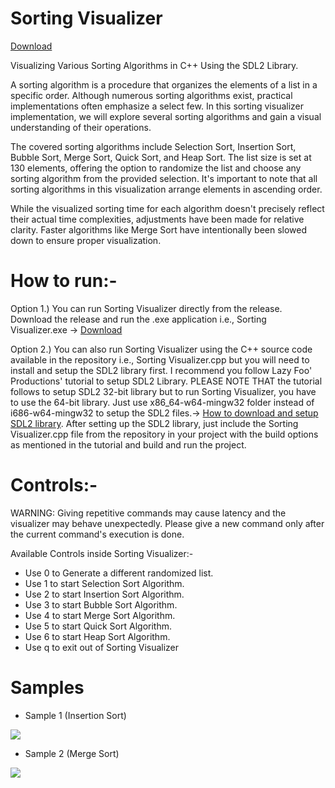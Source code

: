 # Sorting Visualizer

[Download](https://github.com/dipesh-m/Sorting-Visualizer/releases/tag/1.0)

Visualizing Various Sorting Algorithms in C++ Using the SDL2 Library.

A sorting algorithm is a procedure that organizes the elements of a list in a specific order. Although numerous sorting algorithms exist, practical implementations often emphasize a select few. In this sorting visualizer implementation, we will explore several sorting algorithms and gain a visual understanding of their operations.

The covered sorting algorithms include Selection Sort, Insertion Sort, Bubble Sort, Merge Sort, Quick Sort, and Heap Sort. The list size is set at 130 elements, offering the option to randomize the list and choose any sorting algorithm from the provided selection. It's important to note that all sorting algorithms in this visualization arrange elements in ascending order.

While the visualized sorting time for each algorithm doesn't precisely reflect their actual time complexities, adjustments have been made for relative clarity. Faster algorithms like Merge Sort have intentionally been slowed down to ensure proper visualization.

# How to run:-

Option 1.) You can run Sorting Visualizer directly from the release. Download the release and run the .exe application i.e., Sorting Visualizer.exe -> [Download](https://github.com/dipesh-m/Sorting-Visualizer/releases/tag/1.0)

Option 2.) You can also run Sorting Visualizer using the C++ source code available in the repository i.e., Sorting Visualizer.cpp but you will need to install and setup the SDL2 library first. I recommend you follow Lazy Foo' Productions' tutorial to setup SDL2 Library. PLEASE NOTE THAT the tutorial follows to setup SDL2 32-bit library but to run Sorting Visualizer, you have to use the 64-bit library. Just use x86_64-w64-mingw32 folder instead of i686-w64-mingw32 to setup the SDL2 files.-> [How to download and setup SDL2 library](http://lazyfoo.net/tutorials/SDL/01_hello_SDL/index.php).
After setting up the SDL2 library, just include the Sorting Visualizer.cpp file from the repository in your project with the build options as mentioned in the tutorial and build and run the project.

# Controls:-

WARNING: Giving repetitive commands may cause latency and the visualizer may behave unexpectedly. Please give a new command only after the current command's execution is done.

Available Controls inside Sorting Visualizer:-
- Use 0 to Generate a different randomized list.
- Use 1 to start Selection Sort Algorithm.
- Use 2 to start Insertion Sort Algorithm.
- Use 3 to start Bubble Sort Algorithm.
- Use 4 to start Merge Sort Algorithm.
- Use 5 to start Quick Sort Algorithm.
- Use 6 to start Heap Sort Algorithm.
- Use q to exit out of Sorting Visualizer

# Samples

- Sample 1 (Insertion Sort)

![](samples/example1.gif)


- Sample 2 (Merge Sort)

![](samples/example2.gif)
